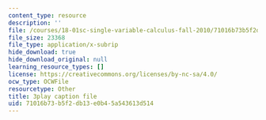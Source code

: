 ```yaml
---
content_type: resource
description: ''
file: /courses/18-01sc-single-variable-calculus-fall-2010/71016b73b5f2db13e0b45a543613d514_iHErQuZ8M-I.srt
file_size: 23368
file_type: application/x-subrip
hide_download: true
hide_download_original: null
learning_resource_types: []
license: https://creativecommons.org/licenses/by-nc-sa/4.0/
ocw_type: OCWFile
resourcetype: Other
title: 3play caption file
uid: 71016b73-b5f2-db13-e0b4-5a543613d514
---
```


